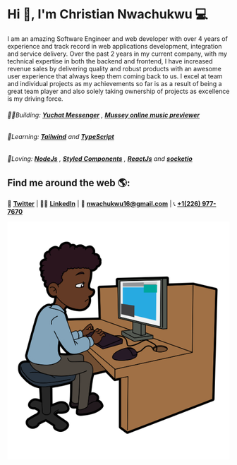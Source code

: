 # Hi 👋, I'm Christian Nwachukwu 💻
I am an amazing Software Engineer and web developer with over 4 years of experience and track record in web applications development, integration and service delivery. Over the past 2 years in my current company, with my technical expertise in both the backend and frontend, I have increased revenue sales by delivering quality and robust products with an awesome user experience that always keep them coming back to us. I excel at team and individual projects as my achievements so far is as a result of being a great team player and also solely taking ownership of projects as excellence is my driving force.

###### 👨‍💻Building: __[Yuchat Messenger](https://github.com/e1cerebro/yuchat-frontend)__ , __[Mussey online music previewer](http://mussey.herokuapp.com/)__
###### 🧠Learning: __[Tailwind](https://tailwindcss.com/)__   and __[TypeScript](https://www.typescriptlang.org/)__ 
###### 💖Loving: __[NodeJs](https://nodejs.org/)__ ,   __[Styled Components](https://styled-components.com/)__ , __[ReactJs](https://reactjs.org/)__  and __[socketio](https://socket.io/)__  


## Find me around the web 🌎:
🐥 __[Twitter](https://twitter.com/iamdevuche)__ | 👨‍💼 __[LinkedIn](https://www.linkedin.com/in/christian-nwachukwu-3847b6131/ )__ | 📧 __[nwachukwu16@gmail.com](mailto:nwachukwu16@gmail.com)__ | 📞 __[+1(226) 977-7670](tel:2269777670)__ 

![Minion](https://github.com/e1cerebro/e1cerebro/blob/master/elcerebro.png)


<!--
**e1cerebro/e1cerebro** is a ✨ _special_ ✨ repository because its `README.md` (this file) appears on your GitHub profile.

Here are some ideas to get you started:

- 🔭 I’m currently working on ...
- 🌱 I’m currently learning ...
- 👯 I’m looking to collaborate on ...
- 🤔 I’m looking for help with ...
- 💬 Ask me about ...
- 📫 How to reach me: ...
- 😄 Pronouns: ...
- ⚡ Fun fact: ...
-->

